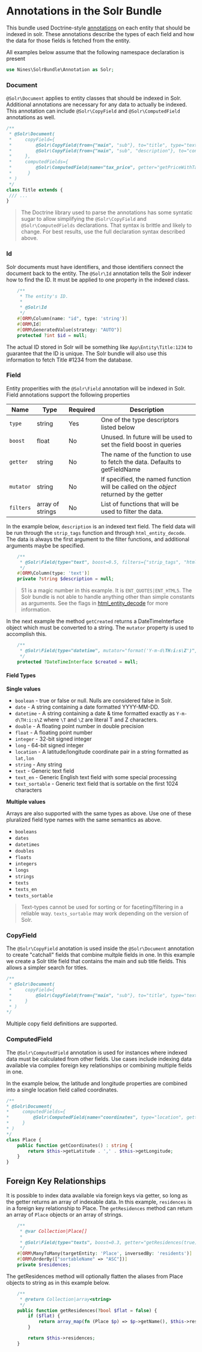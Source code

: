 Annotations in the Solr Bundle
==============================

This bundle used Doctrine-style [annotations][doctrine-annotations] on each entity that
should be indexed in solr. These annotations describe the types of each field
and how the data for those fields is fetched from the entity.

All examples below assume that the following namespace declaration is present

```php
use Nines\SolrBundle\Annotation as Solr;
```

### Document

`@Solr\Document` applies to entity classes that should be indexed in Solr.
Additional annotations are necessary for any data to actually be indexed.
This annotation can include `@Solr\CopyField` and `@Solr\ComputedField`
annotations as well.

```php
/**
 * @Solr\Document(
 *     copyField={
 *         @Solr\CopyField(from={"main", "sub"}, to="title", type="texts"),
 *         @Solr\CopyField(from={"main", "sub", "description"}, to="content", type="texts")
 *     },
 *     computedFields={
 *         @Solr\ComputedField(name="tax_price", getter="getPriceWithTax", type="float")
 *      }
 * )
 */
class Title extends {
 /// ...
}
```

> The Doctrine library used to parse the annotations has some syntatic sugar to
allow simplifying the `@Solr\CopyField` and `@Solr\ComputedFields` declarations.
That syntax is brittle and likely to change. For best results, use the full
declaration syntax described above.

### Id

Solr documents must have identifiers, and those identifiers connect the document
back to the entity. The `@Solr\Id` annotation tells the Solr indexer how to find
the ID. It must be applied to one property in the indexed class.

```php
    /**
     * The entity's ID.
     *
     * @Solr\Id
     */
    #[ORM\Column(name: "id", type: 'string')]
    #[ORM\Id]
    #[ORM\GeneratedValue(strategy: "AUTO")]
    protected ?int $id = null;
```

The actual ID stored in Solr will be something like `App\Entity\Title:1234` to
guarantee that the ID is unique. The Solr bundle will also use this information
to fetch Title #1234 from the database.

### Field

Entity properities with the `@Solr\Field` annotation will be indexed in Solr.
Field annotations support the following properties

| Name      | Type             | Required | Description                                                                            |
|-----------|------------------|----------|----------------------------------------------------------------------------------------|
| `type`    | string           | Yes      | One of the type descriptors listed below                                               |
| `boost`   | float            | No       | Unused. In future will be used to set the field boost in queries                       |
| `getter`  | string           | No       | The name of the function to use to fetch the data. Defaults to getFieldName            |
| `mutator` | string           | No       | If specified, the named function will be called on the *object* returned by the getter |
| `filters` | array of strings | No       | List of functions that will be used to filter the data.                                |

In the example below, `description` is an indexed text field. The field data
will be run through the `strip_tags` function and through `html_entity_decode`.
The data is always the first argument to the filter functions, and additional
arguments maybe be specified.

```php
    /**
     * @Solr\Field(type="text", boost=0.5, filters={"strip_tags", "html_entity_decode(51, 'UTF-8')"})
     */
    #[ORM\Column(type: 'text')]
    private ?string $description = null;
```

> 51 is a magic number in this example. It is `ENT_QUOTES|ENT_HTML5`. The Solr
bundle is not able to handle anything other than simple constants as arguments.
See the flags in [html_entity_decode][html_entity_decode] for more information.

In the next example the method `getCreated` returns a DateTimeInterface object
which must be converted to a string. The `mutator` property is used to
accomplish this.

```php
    /**
     * @Solr\Field(type="datetime", mutator="format('Y-m-d\TH:i:s\Z')")
     */
    protected ?DateTimeInterface $created = null;
```

#### Field Types

**Single values**

- `boolean` - true or false or null. Nulls are considered false in Solr.
- `date` - A string containing a date formatted YYYY-MM-DD.
- `datetime` - A string containing a date & time formatted exactly as `Y-m-d\TH:i:s\Z` where `\T` and `\Z` are literal T and Z characters.
- `double` - A floating point number in double precision
- `float` - A floating point number
- `integer` - 32-bit signed integer
- `long` - 64-bit signed integer
- `location` - A latitude/longitude coordinate pair in a string formatted as `lat,lon`
- `string` - Any string
- `text` - Generic text field
- `text_en` - Generic English text field with some special processing
- `text_sortable` - Generic text field that is sortable on the first 1024 characters

**Multiple values**

Arrays are also supported with the same types as above. Use one of these
pluralized field type names with the same semantics as above.

- `booleans`
- `dates`
- `datetimes`
- `doubles`
- `floats`
- `integers`
- `longs`
- `strings`
- `texts`
- `texts_en`
- `texts_sortable`

> Text-types cannot be used for sorting or for faceting/filtering in a reliable
way. `texts_sortable` may work depending on the version of Solr.

### CopyField

The `@Solr\CopyField` anotation is used inside the `@Solr\Document` annotation
to create "catchall" fields that combine multple fields in one. In this example
we create a Solr title field that contains the main and sub title fields. This
allows a simpler search for titles.

```php
/**
 * @Solr\Document(
 *     copyField={
 *         @Solr\CopyField(from={"main", "sub"}, to="title", type="texts")
 *     }
 * )
*/
```

Multiple copy field definitions are supported.

### ComputedField

The `@Solr\ComputedField` annotation is used for instances where indexed data
must be calculated from other fields. Use cases include indexing data available
via complex foreign key relationships or combining multiple fields in one.

In the example below, the latitude and longitude properties are combined into
a single location field called coordinates.

```php
/**
* @Solr\Document(
*     computedFields={
*         @Solr\ComputedField(name="coordinates", type="location", getter="getCoordinates")
*     }
* )
*/
class Place {
    public function getCoordinates() : string {
        return $this->getLatitude . ',' . $this->getLongitude;
    }
}
```

## Foreign Key Relationships

It is possible to index data available via foreign keys via getter, so long as
the getter returns an array of indexable data. In this example, `residences` is
in a foreign key relationship to Place. The `getResidences` method can return
an array of `Place` objects or an array of strings.

```php
    /**
     * @var Collection|Place[]
     *
     * @Solr\Field(type="texts", boost=0.3, getter="getResidences(true)")
     */
    #[ORM\ManyToMany(targetEntity: 'Place', inversedBy: 'residents')]
    #[ORM\OrderBy(["sortableName" => "ASC"])]
    private $residences;
```

The getResidences method will optionally flatten the aliases from Place objects
to string as in this example below.

```php
    /**
     * @return Collection|array<string>
     */
    public function getResidences(?bool $flat = false) {
        if ($flat) {
            return array_map(fn (Place $p) => $p->getName(), $this->residences->toArray());
        }

        return $this->residences;
    }
```

[doctrine-annotations]: https://www.doctrine-project.org/projects/doctrine-annotations/en/1.13/index.html#introduction
[html_entity_decode]: https://www.php.net/manual/en/function.html-entity-decode.php
